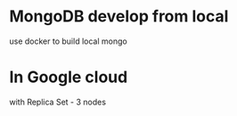 # MongoDB develop from local
use docker to build local mongo

# In Google cloud
with Replica Set - 3 nodes

